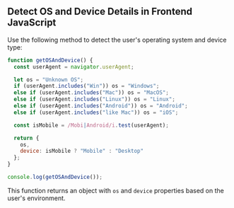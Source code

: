 ## Detect OS and Device Details in Frontend JavaScript

Use the following method to detect the user's operating system and device type:

```js
function getOSAndDevice() {
  const userAgent = navigator.userAgent;

  let os = "Unknown OS";
  if (userAgent.includes("Win")) os = "Windows";
  else if (userAgent.includes("Mac")) os = "MacOS";
  else if (userAgent.includes("Linux")) os = "Linux";
  else if (userAgent.includes("Android")) os = "Android";
  else if (userAgent.includes("like Mac")) os = "iOS";

  const isMobile = /Mobi|Android/i.test(userAgent);

  return {
    os,
    device: isMobile ? "Mobile" : "Desktop"
  };
}

console.log(getOSAndDevice());
```

This function returns an object with `os` and `device` properties based on the user's environment.


